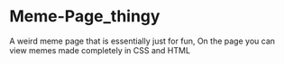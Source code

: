 # Meme-Page_thingy
A weird meme page that is essentially just for fun,
On the page you can view memes made completely in CSS and HTML

